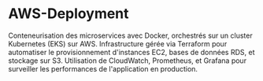 # AWS-Deployment
Conteneurisation des microservices avec Docker, orchestrés sur un cluster  Kubernetes (EKS) sur AWS.  Infrastructure gérée via Terraform  pour automatiser le  provisionnement d'instances EC2, bases de données RDS, et stockage sur S3.  Utilisation de CloudWatch, Prometheus, et Grafana pour surveiller les  performances de l'application en production.
